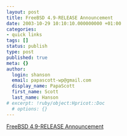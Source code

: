```yaml
---
layout: post
title: FreeBSD 4.9-RELEASE Announcement
date: 2003-10-29 10:10:10.000000000 +01:00
categories:
- quick links
tags: []
status: publish
type: post
published: true
meta: {}
author:
  login: shanson
  email: papascott-wp@gmail.com
  display_name: PapaScott
  first_name: Scott
  last_name: Hanson
# excerpt: !ruby/object:Hpricot::Doc
  # options: {}
---
```

<p><a title="We don't name our releases after cats" href="http://www.freebsd.org/releases/4.9R/announce.html">FreeBSD 4.9-RELEASE Announcement</a></p>
